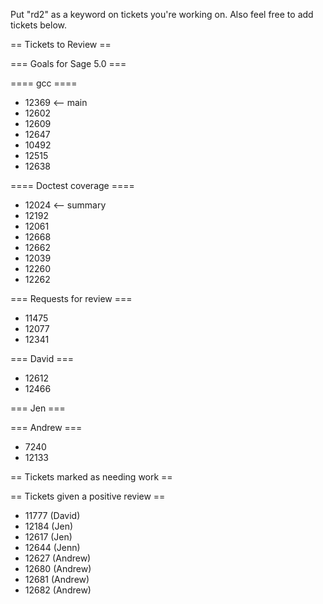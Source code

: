 Put "rd2" as a keyword on tickets you're working on.  Also feel free to add tickets below.

== Tickets to Review ==

=== Goals for Sage 5.0 ===

==== gcc ====

 * 12369 <-- main
 * 12602
 * 12609
 * 12647
 * 10492
 * 12515
 * 12638

==== Doctest coverage ====

 * 12024 <-- summary
 * 12192
 * 12061
 * 12668
 * 12662
 * 12039
 * 12260
 * 12262

=== Requests for review ===

 * 11475
 * 12077
 * 12341

=== David ===

 * 12612
 * 12466 

=== Jen ===
 
 

=== Andrew ===

 * 7240
 * 12133

== Tickets marked as needing work ==


== Tickets given a positive review ==

 * 11777 (David)
 * 12184 (Jen) 
 * 12617 (Jen) 
 * 12644 (Jenn)
 * 12627 (Andrew)
 * 12680 (Andrew)
 * 12681 (Andrew)
 * 12682 (Andrew)
